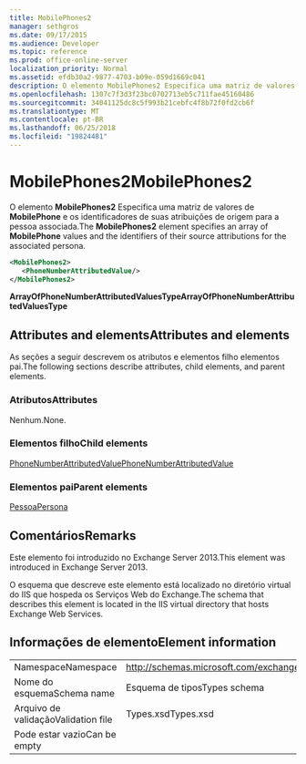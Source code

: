 ```yaml
---
title: MobilePhones2
manager: sethgros
ms.date: 09/17/2015
ms.audience: Developer
ms.topic: reference
ms.prod: office-online-server
localization_priority: Normal
ms.assetid: efdb30a2-9877-4703-b09e-059d1669c041
description: O elemento MobilePhones2 Especifica uma matriz de valores de MobilePhone e os identificadores de suas atribuições de origem para a pessoa associada.
ms.openlocfilehash: 1307c7f3d3f23bc0702713eb5c711fae45160486
ms.sourcegitcommit: 34041125dc8c5f993b21cebfc4f8b72f0fd2cb6f
ms.translationtype: MT
ms.contentlocale: pt-BR
ms.lasthandoff: 06/25/2018
ms.locfileid: "19824481"
---
```

# <a name="mobilephones2"></a><span data-ttu-id="bb284-103">MobilePhones2</span><span class="sxs-lookup"><span data-stu-id="bb284-103">MobilePhones2</span></span>

<span data-ttu-id="bb284-104">O elemento **MobilePhones2** Especifica uma matriz de valores de **MobilePhone** e os identificadores de suas atribuições de origem para a pessoa associada.</span><span class="sxs-lookup"><span data-stu-id="bb284-104">The **MobilePhones2** element specifies an array of **MobilePhone** values and the identifiers of their source attributions for the associated persona.</span></span> 
  
```XML
<MobilePhones2>
   <PhoneNumberAttributedValue/>
</MobilePhones2>
```

 <span data-ttu-id="bb284-105">**ArrayOfPhoneNumberAttributedValuesType**</span><span class="sxs-lookup"><span data-stu-id="bb284-105">**ArrayOfPhoneNumberAttributedValuesType**</span></span>
## <a name="attributes-and-elements"></a><span data-ttu-id="bb284-106">Attributes and elements</span><span class="sxs-lookup"><span data-stu-id="bb284-106">Attributes and elements</span></span>

<span data-ttu-id="bb284-107">As seções a seguir descrevem os atributos e elementos filho elementos pai.</span><span class="sxs-lookup"><span data-stu-id="bb284-107">The following sections describe attributes, child elements, and parent elements.</span></span>
  
### <a name="attributes"></a><span data-ttu-id="bb284-108">Atributos</span><span class="sxs-lookup"><span data-stu-id="bb284-108">Attributes</span></span>

<span data-ttu-id="bb284-109">Nenhum.</span><span class="sxs-lookup"><span data-stu-id="bb284-109">None.</span></span>
  
### <a name="child-elements"></a><span data-ttu-id="bb284-110">Elementos filho</span><span class="sxs-lookup"><span data-stu-id="bb284-110">Child elements</span></span>

[<span data-ttu-id="bb284-111">PhoneNumberAttributedValue</span><span class="sxs-lookup"><span data-stu-id="bb284-111">PhoneNumberAttributedValue</span></span>](phonenumberattributedvalue.md)
  
### <a name="parent-elements"></a><span data-ttu-id="bb284-112">Elementos pai</span><span class="sxs-lookup"><span data-stu-id="bb284-112">Parent elements</span></span>

[<span data-ttu-id="bb284-113">Pessoa</span><span class="sxs-lookup"><span data-stu-id="bb284-113">Persona</span></span>](persona.md)
  
## <a name="remarks"></a><span data-ttu-id="bb284-114">Comentários</span><span class="sxs-lookup"><span data-stu-id="bb284-114">Remarks</span></span>

<span data-ttu-id="bb284-115">Este elemento foi introduzido no Exchange Server 2013.</span><span class="sxs-lookup"><span data-stu-id="bb284-115">This element was introduced in Exchange Server 2013.</span></span>
  
<span data-ttu-id="bb284-116">O esquema que descreve este elemento está localizado no diretório virtual do IIS que hospeda os Serviços Web do Exchange.</span><span class="sxs-lookup"><span data-stu-id="bb284-116">The schema that describes this element is located in the IIS virtual directory that hosts Exchange Web Services.</span></span>
  
## <a name="element-information"></a><span data-ttu-id="bb284-117">Informações de elemento</span><span class="sxs-lookup"><span data-stu-id="bb284-117">Element information</span></span>

|||
|:-----|:-----|
|<span data-ttu-id="bb284-118">Namespace</span><span class="sxs-lookup"><span data-stu-id="bb284-118">Namespace</span></span>  <br/> |http://schemas.microsoft.com/exchange/services/2006/types  <br/> |
|<span data-ttu-id="bb284-119">Nome do esquema</span><span class="sxs-lookup"><span data-stu-id="bb284-119">Schema name</span></span>  <br/> |<span data-ttu-id="bb284-120">Esquema de tipos</span><span class="sxs-lookup"><span data-stu-id="bb284-120">Types schema</span></span>  <br/> |
|<span data-ttu-id="bb284-121">Arquivo de validação</span><span class="sxs-lookup"><span data-stu-id="bb284-121">Validation file</span></span>  <br/> |<span data-ttu-id="bb284-122">Types.xsd</span><span class="sxs-lookup"><span data-stu-id="bb284-122">Types.xsd</span></span>  <br/> |
|<span data-ttu-id="bb284-123">Pode estar vazio</span><span class="sxs-lookup"><span data-stu-id="bb284-123">Can be empty</span></span>  <br/> ||
   

